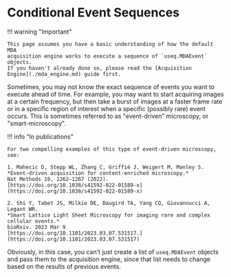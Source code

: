 # Conditional Event Sequences

!!! warning "Important"

    This page assumes you have a basic understanding of how the default MDA
    acquisition engine works to execute a sequence of `useq.MDAEvent` objects.
    If you haven't already done so, please read the [Acquisition
    Engine](./mda_engine.md) guide first.

Sometimes, you may not know the exact sequence of events you want to execute
ahead of time. For example, you may want to start acquiring images at a certain
frequency, but then take a burst of images at a faster frame rate or in a
specific region of interest when a specific (possibly rare) event occurs.
This is sometimes referred to as "event-driven" microscopy, or "smart-microscopy".

!!! info "In publications"

    For two compelling examples of this type of event-driven microscopy, see:

    1. Mahecic D, Stepp WL, Zhang C, Griffié J, Weigert M, Manley S.
    *Event-driven acquisition for content-enriched microscopy.*
    Nat Methods 19, 1262–1267 (2022).
    [https://doi.org/10.1038/s41592-022-01589-x](https://doi.org/10.1038/s41592-022-01589-x)

    2. Shi Y, Tabet JS, Milkie DE, Daugird TA, Yang CQ, Giovannucci A, Legant WR.
    *Smart Lattice Light Sheet Microscopy for imaging rare and complex cellular events.*
    bioRxiv. 2023 Mar 9
    [https://doi.org/10.1101/2023.03.07.531517.](https://doi.org/10.1101/2023.03.07.531517)

Obviously, in this case, you can't just create a list of `useq.MDAEvent` objects
and pass them to the acquisition engine, since that list needs to change based
on the results of previous events.